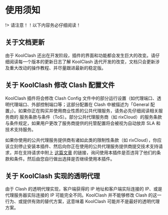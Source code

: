 # 使用须知

!> 请注意！！以下内容务必仔细阅读！

## 关于文档更新

由于 KoolClash 还出在开发阶段，插件的界面和功能都会发生巨大的改变。请仔细阅读每一个版本的更新日志了解 KoolClash 迭代开发的改变，文档只会更新涉及重大改动的操作教程、并尽量跟进最新的稳定版。

## 关于 KoolClash 修改 Clash 配置文件

KoolClash 插件将会修改 Clash Config 文件中的部分运行设置（如代理端口、透明代理端口、外部控制端口等；这部分配置在 Clash 中被描述为「General 配置」）。如果你正在购买并使用商业性质的公共代理服务，请务必先仔细阅读相关服务商的 服务条款与条件（ToS）。部分公共代理服务商（如 rixCloud）的服务条款与条件规定，如果用户更改了服务商提供的托管配置将会被视为自动放弃 SLA 和技术支持服务。

如果你使用的公共代理服务提供商有诸如此类的限制性条款（如 rixCloud），你应该立刻停止安装本插件、然后向你正在使用的公共代理服务提供商提交技术支持请求，并在支持请求中附上 [这篇文章](letter) 的链接，询问使用本插件是否违背了他们的条款和条件。然后由您自行做出选择是否继续使用本插件。

## 关于 KoolClash 实现的透明代理

由于 Clash 的透明代理实现，客户端获得的 IP 地址和客户端实际连接的 IP、或是代理服务器实际连接的 IP 可能完全不同。KoolClash 并不能够修改 Clash 的这一行为、或提供有效的替代方案，这意味着 KoolClash 可能并不是最好的透明代理方案。
